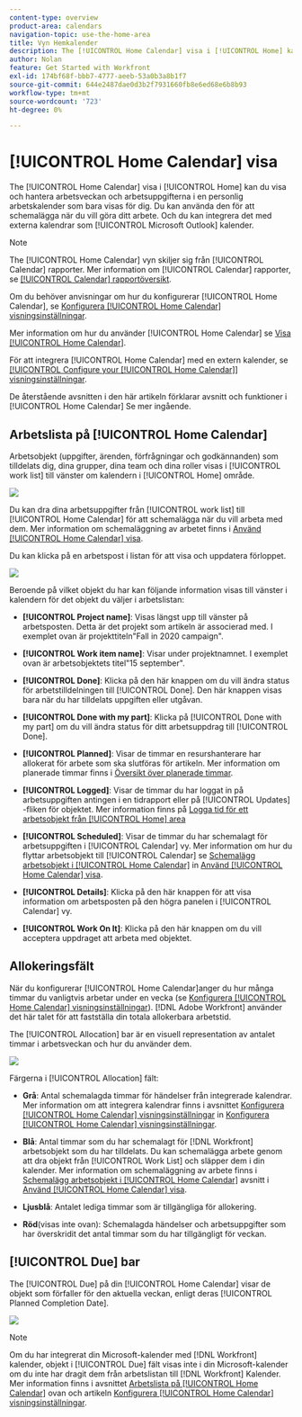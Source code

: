 ```yaml
---
content-type: overview
product-area: calendars
navigation-topic: use-the-home-area
title: Vyn Hemkalender
description: The [!UICONTROL Home Calendar] visa i [!UICONTROL Home] kan du visa och hantera arbetsveckan och arbetsuppgifterna i en personlig arbetskalender som bara visas för dig. Du kan använda den för att schemalägga när du vill göra ditt arbete. Och du kan integrera det med externa kalendrar som [!UICONTROL Microsoft Outlook] kalender.
author: Nolan
feature: Get Started with Workfront
exl-id: 174bf68f-bbb7-4777-aeeb-53a0b3a8b1f7
source-git-commit: 644e2487dae0d3b2f7931660fb8e6ed68e6b8b93
workflow-type: tm+mt
source-wordcount: '723'
ht-degree: 0%

---
```


# [!UICONTROL Home Calendar] visa

<!--
<p data-mc-conditions="QuicksilverOrClassic.Draft mode">Updated for QS except for section about expanding a work item in the list--this isn't working yet in QS.</p>
-->

The [!UICONTROL Home Calendar] visa i [!UICONTROL Home] kan du visa och hantera arbetsveckan och arbetsuppgifterna i en personlig arbetskalender som bara visas för dig. Du kan använda den för att schemalägga när du vill göra ditt arbete. Och du kan integrera det med externa kalendrar som [!UICONTROL Microsoft Outlook] kalender.

>[!NOTE]
>
>The [!UICONTROL Home Calendar] vyn skiljer sig från [!UICONTROL Calendar] rapporter. Mer information om [!UICONTROL Calendar] rapporter, se [[!UICONTROL Calendar] rapportöversikt](../../../reports-and-dashboards/reports/calendars/calendar-reports-overview.md).

Om du behöver anvisningar om hur du konfigurerar [!UICONTROL Home Calendar], se [Konfigurera [!UICONTROL Home Calendar] visningsinställningar](../../../workfront-basics/using-home/using-the-home-area/configure-home-calendar-view.md).

Mer information om hur du använder [!UICONTROL Home Calendar] se [Visa [!UICONTROL Home Calendar]](../../../workfront-basics/using-home/using-the-home-area/view-home-calendar.md).

För att integrera [!UICONTROL Home Calendar] med en extern kalender, se [[!UICONTROL Configure your [!UICONTROL Home Calendar]] visningsinställningar](../../../workfront-basics/using-home/using-the-home-area/configure-home-calendar-view.md).

De återstående avsnitten i den här artikeln förklarar avsnitt och funktioner i [!UICONTROL Home Calendar] Se mer ingående.

## Arbetslista på [!UICONTROL Home Calendar]

Arbetsobjekt (uppgifter, ärenden, förfrågningar och godkännanden) som tilldelats dig, dina grupper, dina team och dina roller visas i [!UICONTROL work list] till vänster om kalendern i [!UICONTROL Home] område.

![](assets/calview-qs-350x185.png)

Du kan dra dina arbetsuppgifter från [!UICONTROL work list] till [!UICONTROL Home Calendar] för att schemalägga när du vill arbeta med dem. Mer information om schemaläggning av arbetet finns i [Använd [!UICONTROL Home Calendar] visa](../../../workfront-basics/using-home/using-the-home-area/use-home-calendar-view.md).

Du kan klicka på en arbetspost i listan för att visa och uppdatera förloppet.

![](assets/work-item-cl-350x126.png)

Beroende på vilket objekt du har kan följande information visas till vänster i kalendern för det objekt du väljer i arbetslistan:

* **[!UICONTROL Project name]**: Visas längst upp till vänster på arbetsposten. Detta är det projekt som artikeln är associerad med. I exemplet ovan är projekttiteln&quot;Fall in 2020 campaign&quot;.
* **[!UICONTROL Work item name]**: Visar under projektnamnet. I exemplet ovan är arbetsobjektets titel&quot;15 september&quot;.
* **[!UICONTROL Done]**: Klicka på den här knappen om du vill ändra status för arbetstilldelningen till [!UICONTROL Done]. Den här knappen visas bara när du har tilldelats uppgiften eller utgåvan.
* **[!UICONTROL Done with my part]**: Klicka på [!UICONTROL Done with my part] om du vill ändra status för ditt arbetsuppdrag till [!UICONTROL Done].
* **[!UICONTROL Planned]**: Visar de timmar en resurshanterare har allokerat för arbete som ska slutföras för artikeln. Mer information om planerade timmar finns i [Översikt över planerade timmar](../../../manage-work/tasks/task-information/planned-hours.md).

* **[!UICONTROL Logged]**: Visar de timmar du har loggat in på arbetsuppgiften antingen i en tidrapport eller på [!UICONTROL Updates] -fliken för objektet. Mer information finns på [Logga tid för ett arbetsobjekt från [!UICONTROL Home] area](../../../workfront-basics/using-home/using-the-home-area/log-time-on-work-item-in-home.md)

* **[!UICONTROL Scheduled]**: Visar de timmar du har schemalagt för arbetsuppgiften i [!UICONTROL Calendar] vy. Mer information om hur du flyttar arbetsobjekt till [!UICONTROL Calendar] se [Schemalägg arbetsobjekt i [!UICONTROL Home Calendar]](../../../workfront-basics/using-home/using-the-home-area/use-home-calendar-view.md#scheduling-work-items-in-home-calendar) in [Använd [!UICONTROL Home Calendar] visa](../../../workfront-basics/using-home/using-the-home-area/use-home-calendar-view.md).

* **[!UICONTROL Details]**: Klicka på den här knappen för att visa information om arbetsposten på den högra panelen i [!UICONTROL Calendar] vy.
* **[!UICONTROL Work On It]**: Klicka på den här knappen om du vill acceptera uppdraget att arbeta med objektet.

## Allokeringsfält

När du konfigurerar [!UICONTROL Home Calendar]anger du hur många timmar du vanligtvis arbetar under en vecka (se [Konfigurera [!UICONTROL Home Calendar] visningsinställningar](../../../workfront-basics/using-home/using-the-home-area/configure-home-calendar-view.md)). [!DNL Adobe Workfront] använder det här talet för att fastställa din totala allokerbara arbetstid.

The [!UICONTROL Allocation] bar är en visuell representation av antalet timmar i arbetsveckan och hur du använder dem.

![](assets/allocation-bar-qs-350x181.png)

Färgerna i [!UICONTROL Allocation] fält:

* **Grå**: Antal schemalagda timmar för händelser från integrerade kalendrar. Mer information om att integrera kalendrar finns i avsnittet [Konfigurera [!UICONTROL Home Calendar] visningsinställningar](../../../workfront-basics/using-home/using-the-home-area/configure-home-calendar-view.md#configuring-your-home-calendar-view) in [Konfigurera [!UICONTROL Home Calendar] visningsinställningar](../../../workfront-basics/using-home/using-the-home-area/configure-home-calendar-view.md).

* **Blå**: Antal timmar som du har schemalagt för [!DNL Workfront] arbetsobjekt som du har tilldelats. Du kan schemalägga arbete genom att dra objekt från [!UICONTROL Work List] och släpper dem i din kalender. Mer information om schemaläggning av arbete finns i [Schemalägg arbetsobjekt i [!UICONTROL Home Calendar]](../../../workfront-basics/using-home/using-the-home-area/use-home-calendar-view.md#scheduling-work-items-in-home-calendar) avsnitt i [Använd [!UICONTROL Home Calendar] visa](../../../workfront-basics/using-home/using-the-home-area/use-home-calendar-view.md).

* **Ljusblå**: Antalet lediga timmar som är tillgängliga för allokering.
* **Röd**(visas inte ovan): Schemalagda händelser och arbetsuppgifter som har överskridit det antal timmar som du har tillgängligt för veckan.

## [!UICONTROL Due] bar

The [!UICONTROL Due] på din [!UICONTROL Home Calendar] visar de objekt som förfaller för den aktuella veckan, enligt deras [!UICONTROL Planned Completion Date].

![](assets/duebar-qs-350x140.png)

>[!NOTE]
>
>Om du har integrerat din Microsoft-kalender med [!DNL Workfront] kalender, objekt i [!UICONTROL Due] fält visas inte i din Microsoft-kalender om du inte har dragit dem från arbetslistan till [!DNL Workfront] Kalender. Mer information finns i avsnittet  [Arbetslista på [!UICONTROL Home Calendar]](#work-list-on-the-home-calendar) ovan och artikeln  [Konfigurera [!UICONTROL Home Calendar] visningsinställningar](../../../workfront-basics/using-home/using-the-home-area/configure-home-calendar-view.md).
